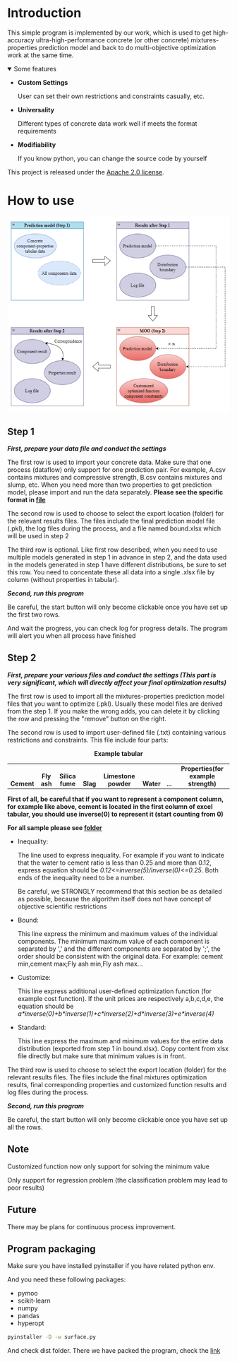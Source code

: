# Introduction
This simple program is implemented by our work, which is used to get high-accuracy ultra-high-performance concrete (or other concrete) mixtures-properties prediction model and back to do multi-objective optimization work at the same time. 

<details open>
<summary>Some features</summary>
  
- **Custom Settings**
  
  User can set their own restrictions and constraints casually, etc.
 
- **Universality**
  
  Different types of concrete data work well if meets the format requirements
  
- **Modifiability**
  
  If you know python, you can change the source code by yourself

This project is released under the [Apache 2.0 license](./LICENSE).
</details>

# How to use
![image](https://github.com/ELongking/uhpc_moo_gui/blob/main/FC.png)
## Step 1
***First, prepare your data file and conduct the settings***

The first row is used to import your concrete data. Make sure that one process (dataflow) only support for one prediction pair. For example, A.csv contains mixtures     and compressive strength, B.csv contains mixtures and slump, etc. When you need more than two properties to get prediction model, please import and run the data separately. **Please see the specific format in [file](sample/tabular.xlsx)**

The second row is used to choose to select the export location (folder) for the relevant results files. The files include the final prediction model file (.pkl), the log files during the process, and a file named bound.xlsx which will be used in step 2

The third row is optional. Like first row described, when you need to use multiple models generated in step 1 in advance in step 2, and the data used in the models generated in step 1 have different distributions, be sure to set this row. You need to concentate these all data into a single .xlsx file by column (without properties in tabular).

***Second, run this program***

Be careful, the start button will only become clickable once you have set up the first two rows.

And wait the progress, you can check log for progress details. The program will alert you when all process have finished

## Step 2
***First, prepare your various files and conduct the settings (This part is very significant, which will directly affect your final optimization results)***

The first row is used to import all the mixtures-properties prediction model files that you want to optimize (.pkl). Usually these model files are derived from the step 1. If you make the wrong adds, you can delete it by clicking the row and pressing the "remove" button on the right.

The second row is used to import user-defined file (.txt) containing various restrictions and constraints. This file include four parts:

<div align="center">
  <b>Example tabular</b>
</div>
<table align="center">
  <tbody>
    <tr align="center" valign="bottom">
      <td>
        <b>Cement</b>
      </td>
      <td>
        <b>Fly ash</b>
      </td>
      <td>
        <b>Silica fume</b>
      </td>
      <td>
        <b>Slag</b>
      </td>
      <td>
        <b>Limestone powder</b>
      </td>
      <td>
        <b>Water</b>
      </td>
      <td>
        <b>...</b>
      </td>
      <td>
        <b>Properties(for example strength)</b>
      </td>
    </tr>
  </tbody>
</table>

**First of all, be careful that if you want to represent a component column, for example like above, cement is located in the first column of excel tabular, you should use inverse(0) to represent it (start counting from 0)**

**For all sample please see [folder](sample)**

- Inequality: 

  The line used to express inequality. For example if you want to indicate that the water to cement ratio is less than 0.25 and more than 0.12, express equation should be *0.12<=inverse(5)/inverse(0)<=0.25*. Both ends of the inequality need to be a number.
  
  Be careful, we STRONGLY recommend that this section be as detailed as possible, because the algorithm itself does not have concept of objective scientific restrictions
  
- Bound:

  This line express the minimum and maximum values of the individual components. The minimum maximum value of each component is separated by ',' and the different components are separated by ';', the order should be consistent with the original data. For example: cement min,cement max;Fly ash min,Fly ash max...
  
- Customize:

  This line express additional user-defined optimization function (for example cost function). If the unit prices are respectively a,b,c,d,e, the equation should be *a\*inverse(0)+b\*inverse(1)+c\*inverse(2)+d\*inverse(3)+e\*inverse(4)*
  
- Standard:

  This line express the maximum and minimum values for the entire data distribution (exported from step 1 in bound.xlsx). Copy content from xlsx file directly but make sure that minimum values is in front.
  
The third row is used to choose to select the export location (folder) for the relevant results files. The files include the final mixtures optimization results, final corresponding properties and customized function results and log files during the process.

***Second, run this program***

Be careful, the start button will only become clickable once you have set up all the rows.

## Note
Customized function now only support for solving the minimum value

Only support for regression problem (the classification problem may lead to poor results)

## Future
There may be plans for continuous process improvement.

## Program packaging

Make sure you have installed pyinstaller if you have related python env.

And you need these following packages:

- pymoo
- scikit-learn
- numpy 
- pandas
- hyperopt

```Bash
pyinstaller -D -w surface.py
```

And check dist folder. There we have packed the program, check the [link](./program_link)
